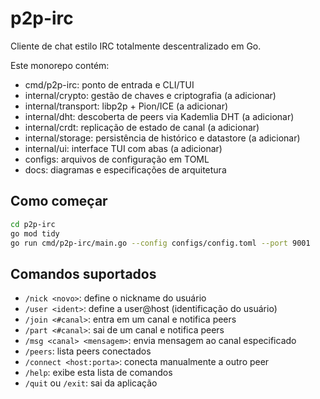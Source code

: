 # p2p-irc

Cliente de chat estilo IRC totalmente descentralizado em Go.

Este monorepo contém:

- cmd/p2p-irc: ponto de entrada e CLI/TUI
- internal/crypto: gestão de chaves e criptografia (a adicionar)
- internal/transport: libp2p + Pion/ICE (a adicionar)
- internal/dht: descoberta de peers via Kademlia DHT (a adicionar)
- internal/crdt: replicação de estado de canal (a adicionar)
- internal/storage: persistência de histórico e datastore (a adicionar)
- internal/ui: interface TUI com abas (a adicionar)
- configs: arquivos de configuração em TOML
- docs: diagramas e especificações de arquitetura

## Como começar

```bash
cd p2p-irc
go mod tidy
go run cmd/p2p-irc/main.go --config configs/config.toml --port 9001
```

## Comandos suportados

- `/nick <novo>`: define o nickname do usuário
- `/user <ident>`: define a user@host (identificação do usuário)
- `/join <#canal>`: entra em um canal e notifica peers
- `/part <#canal>`: sai de um canal e notifica peers
- `/msg <canal> <mensagem>`: envia mensagem ao canal especificado
- `/peers`: lista peers conectados
- `/connect <host:porta>`: conecta manualmente a outro peer
- `/help`: exibe esta lista de comandos
- `/quit` ou `/exit`: sai da aplicação
